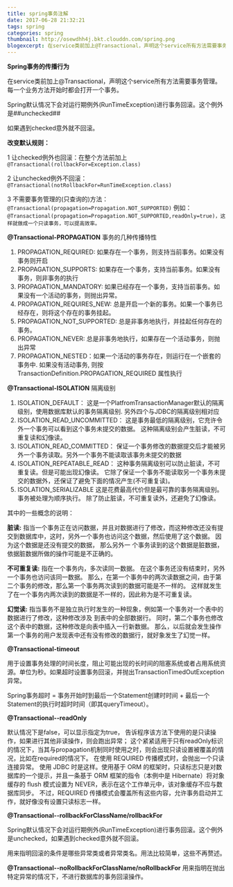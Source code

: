 ```yaml
---
title: spring事务注解
date: 2017-06-28 21:32:21
tags: spring
categories: spring
thumbnail: http://osewdhh4j.bkt.clouddn.com/spring.png
blogexcerpt: 在service类前加上@Transactional，声明这个service所有方法需要事务管理。每一个业务方法开始时都会打开一个事务。Spring默认情况下会对运行期例外(RunTimeException)进行事务回滚。这个例外是**unchecked** ,如果遇到checked意外就不回滚.
---
```


**Spring事务的传播行为**

在service类前加上@Transactional，声明这个service所有方法需要事务管理。每一个业务方法开始时都会打开一个事务。 

Spring默认情况下会对运行期例外(RunTimeException)进行事务回滚。这个例外是##unchecked## 

如果遇到checked意外就不回滚。 

**改变默认规则：**

1 让checked例外也回滚：在整个方法前加上 `@Transactional(rollbackFor=Exception.class)` 

2 让unchecked例外不回滚： `@Transactional(notRollbackFor=RunTimeException.class)` 

3 不需要事务管理的(只查询的)方法：`@Transactional(propagation=Propagation.NOT_SUPPORTED)` 
例如：`@Transactional(propagation=Propagation.NOT_SUPPORTED,readOnly=true)，这样就做成一个只读事务，可以提高效率。`

**@Transactional-PROPAGATION**
事务的几种传播特性
1. PROPAGATION_REQUIRED: 如果存在一个事务，则支持当前事务。如果没有事务则开启
2. PROPAGATION_SUPPORTS: 如果存在一个事务，支持当前事务。如果没有事务，则非事务的执行
3. PROPAGATION_MANDATORY: 如果已经存在一个事务，支持当前事务。如果没有一个活动的事务，则抛出异常。
4. PROPAGATION_REQUIRES_NEW: 总是开启一个新的事务。如果一个事务已经存在，则将这个存在的事务挂起。
5. PROPAGATION_NOT_SUPPORTED: 总是非事务地执行，并挂起任何存在的事务。
6. PROPAGATION_NEVER: 总是非事务地执行，如果存在一个活动事务，则抛出异常
7. PROPAGATION_NESTED：如果一个活动的事务存在，则运行在一个嵌套的事务中. 如果没有活动事务, 
则按TransactionDefinition.PROPAGATION_REQUIRED 属性执行

**@Transactional-ISOLATION**
隔离级别
1. ISOLATION_DEFAULT： 这是一个PlatfromTransactionManager默认的隔离级别，使用数据库默认的事务隔离级别.
      另外四个与JDBC的隔离级别相对应
2. ISOLATION_READ_UNCOMMITTED： 这是事务最低的隔离级别，它充许令外一个事务可以看到这个事务未提交的数据。
      这种隔离级别会产生脏读，不可重复读和幻像读。
3. ISOLATION_READ_COMMITTED： 保证一个事务修改的数据提交后才能被另外一个事务读取。另外一个事务不能读取该事务未提交的数据
4. ISOLATION_REPEATABLE_READ： 这种事务隔离级别可以防止脏读，不可重复读。但是可能出现幻像读。
      它除了保证一个事务不能读取另一个事务未提交的数据外，还保证了避免下面的情况产生(不可重复读)。
5. ISOLATION_SERIALIZABLE 这是花费最高代价但是最可靠的事务隔离级别。事务被处理为顺序执行。
      除了防止脏读，不可重复读外，还避免了幻像读。 

其中的一些概念的说明：

  **脏读:**
指当一个事务正在访问数据，并且对数据进行了修改，而这种修改还没有提交到数据库中，这时，另外一个事务也访问这个数据，然后使用了这个数据。
因为这个数据是还没有提交的数据， 那么另外一 个事务读到的这个数据是脏数据，依据脏数据所做的操作可能是不正确的。

**不可重复读:**
指在一个事务内，多次读同一数据。
在这个事务还没有结束时，另外一个事务也访问该同一数据。 
那么，在第一个事务中的两次读数据之间，由于第二个事务的修改，那么第一个事务两次读到的数据可能是不一样的。
这样就发生了在一个事务内两次读到的数据是不一样的，因此称为是不可重复读。

 **幻觉读:**
指当事务不是独立执行时发生的一种现象，例如第一个事务对一个表中的数据进行了修改，这种修改涉及 到表中的全部数据行。
同时，第二个事务也修改这个表中的数据，这种修改是向表中插入一行新数据。
那么，以后就会发生操作第一个事务的用户发现表中还有没有修改的数据行，就好象发生了幻觉一样。



**@Transactional-timeout**

用于设置事务处理的时间长度，阻止可能出现的长时间的阻塞系统或者占用系统资源。单位为秒。如果超时设置事务回滚，并抛出TransactionTimedOutException异常。

Spring事务超时 = 事务开始时到最后一个Statement创建时时间 + 最后一个Statement的执行时超时时间（即其queryTimeout）。

**@Transactional--readOnly**

默认情况下是false，可以显示指定为true， 告诉程序该方法下使用的是只读操作，如果进行其他非读操作，则会跑出异常；
这个紧紧适用于只有readOnly标识的情况下，当其与propagation机制同时使用之时，则会出现只读设置被覆盖的情况，比如在required的情况下。
在使用 REQUIRED 传播模式时，会抛出一个只读连接异常。
使用 JDBC 时是这样。使用基于 ORM 的框架时，只读标志只是对数据库的一个提示，并且一条基于 ORM 框架的指令（本例中是 Hibernate）将对象缓存的 flush 模式设置为 NEVER，表示在这个工作单元中，该对象缓存不应与数据库同步。
不过，REQUIRED 传播模式会覆盖所有这些内容，允许事务启动并工作，就好像没有设置只读标志一样。

**@Transactional--rollbackForClassName/rollbackFor**

Spring默认情况下会对运行期例外(RunTimeException)进行事务回滚。这个例外是unchecked，如果遇到checked意外就不回滚。

用来指明回滚的条件是哪些异常类或者异常类名。用法比较简单，这些不再赘述。

**@Transactional--noRollbackForClassName/noRollbackFor**
用来指明在抛出特定异常的情况下，不进行数据库的事务回滚操作。
